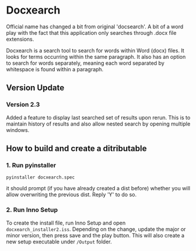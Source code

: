 # Docxearch
Official name has changed a bit from original 'docsearch'. A bit of a word play with the fact that this application only searches through .docx file extensions.

Docxearch is a search tool to search for words within Word (docx) files. It looks for terms occurring within the same paragraph. It also has an option to search for words separately, meaning each word separated by whitespace is found within a paragraph.

## Version Update
### Version 2.3
Added a feature to display last searched set of results upon rerun. This is to maintain history of results and also allow nested search by opening multiple windows.

## How to build and create a ditributable

### 1. Run pyinstaller
```
pyinstaller docxearch.spec
```
it should prompt (if you have already created a dist before) whether you will allow overwriting the previous dist. Reply 'Y' to do so.

### 2. Run Inno Setup
To create the install file, run Inno Setup and open `docxearch_installer2.iss`. Depending on the change, update the major or minor version, then press save and the play button. This will also create a new setup executable under `/Output` folder.
